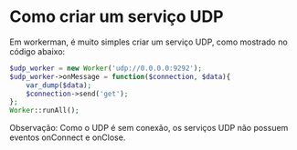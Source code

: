 # Como criar um serviço UDP

Em workerman, é muito simples criar um serviço UDP, como mostrado no código abaixo:

```php
$udp_worker = new Worker('udp://0.0.0.0:9292');
$udp_worker->onMessage = function($connection, $data){
    var_dump($data);
    $connection->send('get');
};
Worker::runAll();
```

Observação: Como o UDP é sem conexão, os serviços UDP não possuem eventos onConnect e onClose.
